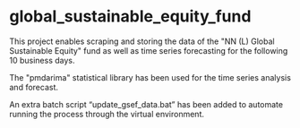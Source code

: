 # global_sustainable_equity_fund
 
This project enables scraping and storing the data of the "NN (L) Global Sustainable Equity" fund as well as time series forecasting for the following 10 business days.

The "pmdarima" statistical library has been used for the time series analysis and forecast.

An extra batch script “update_gsef_data.bat” has been added to automate running the process through the virtual environment.
